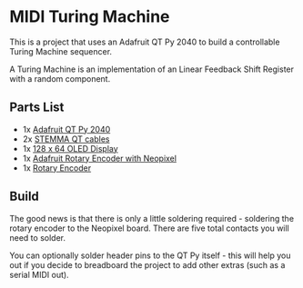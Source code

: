 # MIDI Turing Machine

This is a project that uses an Adafruit QT Py 2040 to build a controllable Turing Machine sequencer.

A Turing Machine is an implementation of an Linear Feedback Shift Register with a random component.

## Parts List

- 1x [Adafruit QT Py 2040](https://www.adafruit.com/product/4900)
- 2x [STEMMA QT cables](https://www.adafruit.com/product/4399) 
- 1x [128 x 64 OLED Display](https://www.adafruit.com/product/326)
- 1x [Adafruit Rotary Encoder with Neopixel](https://www.adafruit.com/product/4991)
- 1x [Rotary Encoder](https://www.adafruit.com/product/377)

## Build

The good news is that there is only a little soldering required - soldering the rotary encoder to the Neopixel board. There are five total contacts you will need to solder.

You can optionally solder header pins to the QT Py itself - this will help you out if you decide to breadboard the project to add other extras (such as a serial MIDI out).
